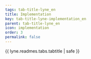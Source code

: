 ```yaml
---
tags: tab-title-lyne_en
title: Implementation
key: tab-title-lyne-implementation_en
parent: tab-title-lyne_en
icon: implementation
order: 3
permalink: false  
---
```

{{ lyne.readmes.tabs.tabtitle | safe }}


